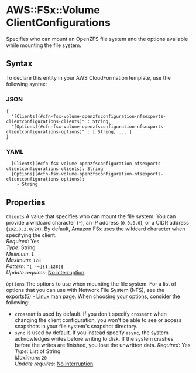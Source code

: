 # AWS::FSx::Volume ClientConfigurations<a name="aws-properties-fsx-volume-openzfsconfiguration-nfsexports-clientconfigurations"></a>

Specifies who can mount an OpenZFS file system and the options available while mounting the file system\.

## Syntax<a name="aws-properties-fsx-volume-openzfsconfiguration-nfsexports-clientconfigurations-syntax"></a>

To declare this entity in your AWS CloudFormation template, use the following syntax:

### JSON<a name="aws-properties-fsx-volume-openzfsconfiguration-nfsexports-clientconfigurations-syntax.json"></a>

```
{
  "[Clients](#cfn-fsx-volume-openzfsconfiguration-nfsexports-clientconfigurations-clients)" : String,
  "[Options](#cfn-fsx-volume-openzfsconfiguration-nfsexports-clientconfigurations-options)" : [ String, ... ]
}
```

### YAML<a name="aws-properties-fsx-volume-openzfsconfiguration-nfsexports-clientconfigurations-syntax.yaml"></a>

```
  [Clients](#cfn-fsx-volume-openzfsconfiguration-nfsexports-clientconfigurations-clients): String
  [Options](#cfn-fsx-volume-openzfsconfiguration-nfsexports-clientconfigurations-options):
    - String
```

## Properties<a name="aws-properties-fsx-volume-openzfsconfiguration-nfsexports-clientconfigurations-properties"></a>

`Clients` <a name="cfn-fsx-volume-openzfsconfiguration-nfsexports-clientconfigurations-clients"></a>
A value that specifies who can mount the file system\. You can provide a wildcard character \(`*`\), an IP address \(`0.0.0.0`\), or a CIDR address \(`192.0.2.0/24`\)\. By default, Amazon FSx uses the wildcard character when specifying the client\.  
_Required_: Yes  
_Type_: String  
_Minimum_: `1`  
_Maximum_: `128`  
_Pattern_: `^[ -~]{1,128}$`  
_Update requires_: [No interruption](https://docs.aws.amazon.com/AWSCloudFormation/latest/UserGuide/using-cfn-updating-stacks-update-behaviors.html#update-no-interrupt)

`Options` <a name="cfn-fsx-volume-openzfsconfiguration-nfsexports-clientconfigurations-options"></a>
The options to use when mounting the file system\. For a list of options that you can use with Network File System \(NFS\), see the [exports\(5\) \- Linux man page](https://linux.die.net/man/5/exports)\. When choosing your options, consider the following:

- `crossmnt` is used by default\. If you don't specify `crossmnt` when changing the client configuration, you won't be able to see or access snapshots in your file system's snapshot directory\.
- `sync` is used by default\. If you instead specify `async`, the system acknowledges writes before writing to disk\. If the system crashes before the writes are finished, you lose the unwritten data\.
  _Required_: Yes  
  _Type_: List of String  
  _Maximum_: `20`  
  _Update requires_: [No interruption](https://docs.aws.amazon.com/AWSCloudFormation/latest/UserGuide/using-cfn-updating-stacks-update-behaviors.html#update-no-interrupt)

